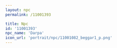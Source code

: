 ```yaml
---
layout: npc
permalink: /11001393

title: Npc
id: '11001393'
npc_name: 'Darpa'
icon_url: 'portrait/npc/11001082_beggar1_p.png'
---
```

